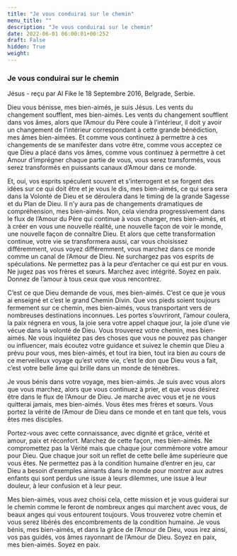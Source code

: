 ```yaml
---
title: "Je vous conduirai sur le chemin"
menu_title: ""
description: "Je vous conduirai sur le chemin"
date: 2022-06-01 06:00:01+00:252
draft: False
hidden: True
weight:
---
```

### Je vous conduirai sur le chemin

Jésus - reçu par Al Fike le 18 Septembre 2016, Belgrade, Serbie.

Dieu vous bénisse, mes bien-aimés, je suis Jésus. Les vents du changement soufflent, mes bien-aimés. Les vents du changement soufflent dans vos âmes, alors que l’Amour du Père coule à l’intérieur, il doit y avoir un changement de l’intérieur correspondant à cette grande bénédiction, mes âmes bien-aimées. Et comme vous continuez à permettre à ces changements de se manifester dans votre être, comme vous acceptez ce que Dieu a placé dans vos âmes, comme vous continuez à permettre à cet Amour d’imprégner chaque partie de vous, vous serez transformés, vous serez transformés en puissants canaux d’Amour dans ce monde.

Et, oui, vos esprits spéculent souvent et s’interrogent et se forgent des idées sur ce qui doit être et je vous le dis, mes bien-aimés, ce qui sera sera dans la Volonté de Dieu et se déroulera dans le timing de la grande Sagesse et du Plan de Dieu. Il n’y aura pas de changements dramatiques de compréhension, mes bien-aimés. Non, cela viendra progressivement dans le flux de l’Amour du Père qui continue à vous changer, mes bien-aimés, et à créer en vous une nouvelle réalité, une nouvelle façon de voir le monde, une nouvelle façon de connaître Dieu. Et alors que cette transformation continue, votre vie se transformera aussi, car vous choisissez différemment, vous voyez différemment, vous marchez dans ce monde comme un canal de l’Amour de Dieu. Ne surchargez pas vos esprits de spéculations. Ne permettez pas à la peur d’entacher ce qui est pur en vous. Ne jugez pas vos frères et sœurs. Marchez avec intégrité. Soyez en paix. Donnez de l’amour à tous ceux que vous rencontrez.

C’est ce que Dieu demande de vous, mes bien-aimés. C’est ce que je vous ai enseigné et c’est le grand Chemin Divin. Que vos pieds soient toujours fermement sur ce chemin, mes bien-aimés, vous transportant vers de nombreuses destinations inconnues. Les portes s’ouvriront, l’amour coulera, la paix régnera en vous, la joie sera votre appel chaque jour, la joie d’une vie vécue dans la volonté de Dieu. Vous trouverez votre chemin, mes bien-aimés. Ne vous inquiétez pas des choses que vous ne pouvez pas changer ou influencer, mais écoutez votre guidance et suivez le chemin que Dieu a prévu pour vous, mes bien-aimés, et tout ira bien, tout ira bien au cours de ce merveilleux voyage qu’est votre vie, c’est le don que Dieu vous a fait, c’est votre belle âme qui brille dans un monde de ténèbres.

Je vous bénis dans votre voyage, mes bien-aimés. Je suis avec vous alors que vous marchez, alors que vous continuez à prier, et que vous désirez être dans le flux de l’Amour de Dieu. Je marche avec vous et je ne vous quitterai jamais, mes bien-aimés. Vous êtes mes frères et sœurs. Vous portez la vérité de l’Amour de Dieu dans ce monde et en tant que tels, vous êtes mes disciples.

Portez-vous avec cette connaissance, avec dignité et grâce, vérité et amour, paix et réconfort. Marchez de cette façon, mes bien-aimés. Ne compromettez pas la Vérité mais que chaque jour commémore votre amour pour Dieu. Que chaque jour soit un reflet de cette belle âme supérieure que vous êtes. Ne permettez pas à la condition humaine d’entrer en jeu, car Dieu a besoin d’exemples aimants dans le monde pour montrer aux autres enfants qui sont perdus une issue à leurs dilemmes, une issue à leur douleur, à leur confusion et à leur peur.

Mes bien-aimés, vous avez choisi cela, cette mission et je vous guiderai sur le chemin comme le feront de nombreux anges qui marchent avec vous, de beaux anges qui vous entourent toujours. Vous trouverez votre chemin et vous serez libérés des encombrements de la condition humaine. Je vous bénis, mes bien-aimés, et dans la grâce de l’Amour de Dieu, vous irez ainsi, vos pas guidés, vos âmes rayonnant de l’Amour de Dieu. Soyez en paix, mes bien-aimés. Soyez en paix.
